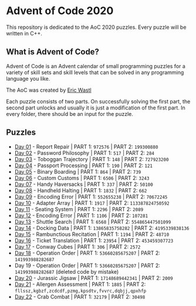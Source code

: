 # Advent of Code 2020
This repository is dedicated to the AoC 2020 puzzles. Every puzzle will be written in C++. 

## What is Advent of Code?
Advent of Code is an Advent calendar of small programming puzzles for a variety of skill sets and skill levels that can be solved in any programming language you like.

The AoC was created by [Eric Wastl](http://was.tl)

Each puzzle consists of two parts. On successfully solving the first part, the second part unlocks and usually it is just a modification of the first part. In every folder, there should be an input for the puzzle.

## Puzzles

* [Day 01](https://github.com/mnhtrieu/advent2020/tree/master/01_day) - Report Repair | PART 1: `972576` | PART 2: `199300880`
* [Day 02](https://github.com/mnhtrieu/advent2020/tree/master/02_day) - Password Philosophy | PART 1: `517` | PART 2: `284`
* [Day 03](https://github.com/mnhtrieu/advent2020/tree/master/03_day) - Toboggan Trajectory | PART 1: `148` | PART 2: `727923200`
* [Day 04](https://github.com/mnhtrieu/advent2020/tree/master/04_day) - Passport Processing | PART 1: `190` | PART 2: `121`
* [Day 05](https://github.com/mnhtrieu/advent2020/tree/master/05_day) - Binary Boarding | PART 1: `864` | PART 2: `739` 
* [Day 06](https://github.com/mnhtrieu/advent2020/tree/master/06_day) - Custom Customs | PART 1: `6506` | PART 2: `3243` 
* [Day 07](https://github.com/mnhtrieu/advent2020/tree/master/07_day) - Handy Haversacks | PART 1: `337` | PART 2: `50100` 
* [Day 08](https://github.com/mnhtrieu/advent2020/tree/master/08_day) - Handheld Halting | PART 1: `1832` | PART 2: `662` 
* [Day 09](https://github.com/mnhtrieu/advent2020/tree/master/09_day) - Encoding Error | PART 1: `552655238` | PART 2: `70672245` 
* [Day 10](https://github.com/mnhtrieu/advent2020/tree/master/10_day) - Adapter Array | PART 1: `1917` | PART 2: `113387824750592` 
* [Day 11](https://github.com/mnhtrieu/advent2020/tree/master/11_day) - Seating System | PART 1: `2296` | PART 2: `2089` 
* [Day 12](https://github.com/mnhtrieu/advent2020/tree/master/12_day) - Encoding Error | PART 1: `1106` | PART 2: `107281` 
* [Day 13](https://github.com/mnhtrieu/advent2020/tree/master/13_day) - Shuttle Search | PART 1: `6568` | PART 2: `554865447501099`
* [Day 14](https://github.com/mnhtrieu/advent2020/tree/master/14_day) - Docking Data | PART 1: `13865835758282` | PART 2: `4195339838136`
* [Day 15](https://github.com/mnhtrieu/advent2020/tree/master/15_day) - Rambunctious Recitation | PART 1: `1194` | PART 2: `48710`
* [Day 16](https://github.com/mnhtrieu/advent2020/tree/master/16_day) - Ticket Translation | PART 1: `23954` | PART 2: `453459307723`
* [Day 17](https://github.com/mnhtrieu/advent2020/tree/master/17_day) - Conway Cubes | PART 1: `306` | PART 2: `2572`
* [Day 18](https://github.com/mnhtrieu/advent2020/tree/master/18_day) - Operation Order | PART 1: `53660285675207` | PART 2: `141993988282687`
* Day 19 - Operation Order | PART 1: `53660285675207` | PART 2: `141993988282687` (deleted code by mistake)
* [Day 20](https://github.com/mnhtrieu/advent2020/tree/master/20_day) - Jurassic Jigsaw | PART 1: `17148689442341` | PART 2: `2009`
* [Day 21](https://github.com/mnhtrieu/advent2020/tree/master/21_day) - Allergen Assessment | PART 1: `1885` | PART 2: `fllssz,kgbzf,zcdcdf,pzmg,kpsdtv,fvvrc,dqbjj,qpxhfp`
* [Day 22](https://github.com/mnhtrieu/advent2020/tree/master/22_day) - Crab Combat | PART 1: `32179` | PART 2: `30498`